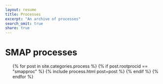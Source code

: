 ```yaml
---
layout: resume
title: Processes
excerpt: "An archive of processes"
search_omit: true
share: true
---
```


<h1 class='foot-description'></h1>
<h1 class='foot-description'>SMAP processes</h1>

<ul class="post-list">
{% for post in site.categories.process %}
    {% if post.rootprocid == "smapproc" %}
      {% include process.html post=post %}
    {% endif %}
{% endfor %}  
</ul>
